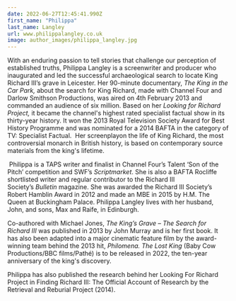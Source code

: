 ```yaml
---
date: 2022-06-27T12:45:41.990Z
first_name: "Philippa"
last_name: Langley
url: www.philippalangley.co.uk
image: author_images/philippa_langley.jpg
---
```

With an enduring passion to tell stories that challenge our perception of established truths, Philippa Langley is a screenwriter and producer who inaugurated and led the successful archaeological search to locate King Richard III’s grave in Leicester. Her 90-minute documentary, *The King in the Car Park,* about the search for King Richard, made with Channel Four and Darlow Smithson Productions, was aired on 4th February 2013 and commanded an audience of six million. Based on her *Looking for Richard Project,* it became the channel's highest rated specialist factual show in its thirty-year history. It won the 2013 Royal Television Society Award for Best History Programme and was nominated for a 2014 BAFTA in the category of TV: Specialist Factual.  Her screenplayon the life of King Richard, the most controversial monarch in British history, is based on contemporary source materials from the king's lifetime.

 Philippa is a TAPS writer and finalist in Channel Four’s Talent ‘Son of the Pitch’ competition and SWF’s *Scriptmarket*. She is also a BAFTA Rocliffe shortlisted writer and regular contributor to the Richard III Society’s *Bulletin* magazine. She was awarded the Richard III Society’s Robert Hamblin Award in 2012 and made an MBE in 2015 by H.M. The Queen at Buckingham Palace. Philippa Langley lives with her husband, John, and sons, Max and Raife, in Edinburgh.

Co-authored with Michael Jones, *The King’s Grave – The Search for Richard III* was published in 2013 by John Murray and is her first book. It has also been adapted into a major cinematic feature film by the award-winning team behind the 2013 hit, *Philomena. The Lost King* (Baby Cow Productions/BBC films/Pathé) is to be released in 2022, the ten-year anniversary of the king's discovery.

Philippa has also published the research behind her Looking For Richard Project in Finding Richard III: The Official Account of Research by the Retrieval and Reburial Project (2014).